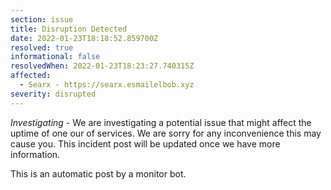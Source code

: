 ```yaml
---
section: issue
title: Disruption Detected
date: 2022-01-23T18:18:52.859700Z
resolved: true
informational: false
resolvedWhen: 2022-01-23T18:23:27.740315Z
affected:
  - Searx - https://searx.esmailelbob.xyz
severity: disrupted
---
```

*Investigating* - We are investigating a potential issue that might affect the uptime of one our of services. We are sorry for any inconvenience this may cause you. This incident post will be updated once we have more information.

This is an automatic post by a monitor bot.
        